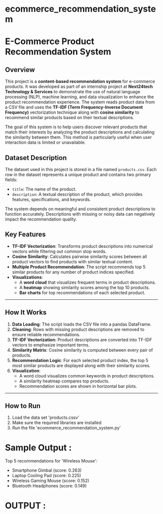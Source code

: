 # ecommerce_recommendation_system

# E-Commerce Product Recommendation System

## Overview

This project is a **content-based recommendation system** for e-commerce products. It was developed as part of an internship project at **Next24tech Technology & Services** to demonstrate the use of natural language processing (NLP), machine learning, and data visualization to enhance the product recommendation experience. The system reads product data from a CSV file and uses the **TF-IDF (Term Frequency-Inverse Document Frequency)** vectorization technique along with **cosine similarity** to recommend similar products based on their textual descriptions.

The goal of this system is to help users discover relevant products that match their interests by analyzing the product descriptions and calculating the similarity between them. This method is particularly useful when user interaction data is limited or unavailable.



## Dataset Description

The dataset used in this project is stored in a file named `products.csv`. Each row in the dataset represents a unique product and contains two primary fields:

- `title`: The name of the product.
- `description`: A textual description of the product, which provides features, specifications, and keywords.

The system depends on meaningful and consistent product descriptions to function accurately. Descriptions with missing or noisy data can negatively impact the recommendation quality.


## Key Features

- **TF-IDF Vectorization**: Transforms product descriptions into numerical vectors while filtering out common stop words.
- **Cosine Similarity**: Calculates pairwise similarity scores between all product vectors to find products with similar textual content.
- **Multiple Product Recommendation**: The script recommends top 5 similar products for any number of product indices specified.
- **Visualizations**:
  - A **word cloud** that visualizes frequent terms in product descriptions.
  - A **heatmap** showing similarity scores among the top 10 products.
  - **Bar charts** for top recommendations of each selected product.

---

## How It Works

1. **Data Loading**: The script loads the CSV file into a pandas DataFrame.
2. **Cleaning**: Rows with missing product descriptions are removed to ensure reliable recommendations.
3. **TF-IDF Vectorization**: Product descriptions are converted into TF-IDF vectors to emphasize important terms.
4. **Similarity Matrix**: Cosine similarity is computed between every pair of products.
5. **Recommendation Logic**: For each selected product index, the top 5 most similar products are displayed along with their similarity scores.
6. **Visualization**:
   - A word cloud visualizes common keywords in product descriptions.
   - A similarity heatmap compares top products.
   - Recommendation scores are shown in horizontal bar plots.

---

## How to Run
1. Load the data set 'products.cssv'
2. Make sure the required libraries are installed
3. Run the file 'ecommerce_recommendation_system.py'


# Sample Output :
Top 5 recommendations for 'Wireless Mouse':
  - Smartphone Gimbal (score: 0.263)
  - Laptop Cooling Pad (score: 0.225)
  - Wireless Gaming Mouse (score: 0.152)
  - Bluetooth Headphones (score: 0.149)


# OUTPUT :


